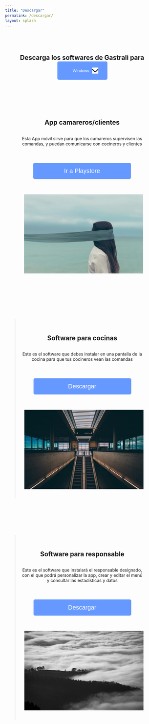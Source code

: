 ```yaml
---
title: "Descargar"
permalink: /descargar/
layout: splash
---
```


<h2 style="text-align: center; margin-top: 4em;">Descarga los softwares de Gastrali para 
  <div class="dropdown" style="display: inline-block;">
    <button class="dropbtn" id="dropdownButton">Windows<img src="/assets/images/angulo-hacia-abajo.png" width="20" height="20" style="vertical-align: middle; margin-left: 10px;"></button>
    <div class="dropdown-content">
      <a href="#" onclick="selectOS('Windows')">Windows</a>
      <a href="#" onclick="selectOS('Linux')">Linux</a>
      <a href="#" onclick="selectOS('Mac')">Mac</a>
    </div>
  </div>
</h2>

<style>
img {
  float: right;
  margin-left: 10px;
  margin-bottom: 10px;
  margin-top: 10px;
}
  
.plan-container {
  display: flex;
  justify-content: center;
  flex-wrap: wrap;
}

.plan {
  width: 400px; /* Ancho deseado de cada plan */
  padding: 20px;
  border-left: 1px solid #ccc;
  text-align: center;
  margin-bottom: 60px; /* Espacio inferior entre cada plan */
  margin-top: 60px;
  display: flex;
  flex-direction: column;
  justify-content: space-between;
}

.plan-button2 {
  background-color: #6699ff; /* Cambio de color */
  color: white;
  border: none;
  padding: 10px 50px;
  text-align: center;
  text-decoration: none;
  display: inline-block;
  font-size: 16px;
  border-radius: 5px;
  cursor: pointer;
}

.plan-button2:hover {
  background-color: #4c80d9; /* Cambio de color en el hover */
}

.plan-button {
  background-color: #6699ff; /* Cambio de color */
  color: white;
  border: none;
  padding: 15px 80px;
  margin: 40px;
  text-align: center;
  text-decoration: none;
  display: inline-block;
  font-size: 20px;
  border-radius: 5px;
  cursor: pointer;
}

.plan-button:hover {
  background-color: #4c80d9; /* Cambio de color en el hover */
}
  
.table-container {
  margin-top: 60px; /* Ajusta el margen superior según sea necesario */
}

.table-container table {
  border-collapse: collapse;
  border: none; /* elimina los bordes de la tabla */
}

.table-container td {
  padding: 8px;
  border: 1px solid #ccc;
  text-align: left;
}

.table-container th {
  padding: 8px;
  background-color: transparent !important; /* Fondo transparente */
  border: none; /* Sin bordes */
}

.table-container thead th {
  background-color: transparent !important; /* Fondo transparente */
}

.table-container tbody tr:nth-child(even) {
  background-color: #e0e0e0; /* Cambia el color de fondo para las filas pares */
}

/* Elimina los bordes de las celdas exteriores */
.table-container th:first-child,
.table-container td:first-child {
  border-left: none;
}

.table-container th:last-child,
.table-container td:last-child {
  border-right: none;
}

/* Elimina la última línea horizontal */
.table-container tr:last-child th,
.table-container tr:last-child td {
  border-bottom: none;
}

/* Elimina la primera línea horizontal */
.table-container tr:first-child th,
.table-container tr:first-child td {
  border-top: none;
}

/* Elimina la segunda línea horizontal */
.table-container tr:nth-child(2) th,
.table-container tr:nth-child(2) td {
  border-top: none;
}

.dropdown {
  position: relative;
  display: inline-block;
}

.dropdown-content {
  display: none;
  position: absolute;
  background-color: #6699ff;
  min-width: 160px;
  box-shadow: 0px 8px 16px 0px rgba(0,0,0,0.2);
  z-index: 1;
}

.dropdown-content a {
  color: white;
  padding: 12px 16px;
  text-decoration: none;
  display: block;
  font-size: 16px;
}

.dropdown-content a:hover {
  background-color: #4c80d9;
}

.dropdown:hover .dropdown-content {
  display: block;
}

.dropdown:hover .dropbtn {
  background-color: #4c80d9;
}

.dropbtn {
  background-color: #6699ff;
  color: white;
  padding: 10px 30px 10px 50px; /* Increased padding to accommodate the image */
  margin-left: 0.2em;
  border: none;
  cursor: pointer;
  border-radius: 5px;
  display: inline-flex;
  align-items: center;
}

.dropbtn img {
  margin-left: 10px;
  vertical-align: middle;
}
</style>

<div class="plan-container">
  <div class="plan" style="border-left: 0px;">
    <h2>App camareros/clientes</h2>
    <p>Esta App móvil sirve para que los camareros supervisen las comandas, y puedan comunicarse con cocineros y clientes</p>
    <button class="plan-button" onclick="location.href='/payment_form/?plan=Gratis'">Ir a Playstore</button>
    <img src="/assets/images/unsplash-gallery-image-1.jpg" alt="">
  </div>

  <div class="plan">
    <h2>Software para cocinas</h2>
    <p>Este es el software que debes instalar en una pantalla de la cocina para que tus cocineros vean las comandas</p>
    <button class="plan-button" onclick="location.href='/payment_form/?plan=Pro'">Descargar</button>
    <img src="/assets/images/unsplash-gallery-image-2.jpg" alt="">
  </div>

  <div class="plan">
    <h2>Software para responsable</h2>
    <p>Este es el software que instalará el responsable designado, con el que podrá personalizar la app, crear y editar el menú y consultar las estadísticas y datos</p>
    <button class="plan-button" onclick="location.href='/payment_form/?plan=Premium'">Descargar</button>
    <img src="/assets/images/unsplash-gallery-image-3.jpg" alt="">
  </div>
</div>

<script>
function selectOS(os) {
  document.getElementById('dropdownButton').textContent = os;
}
</script>
